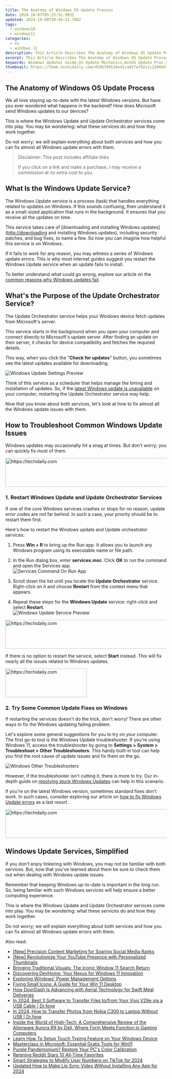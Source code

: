 ```yaml
---
title: The Anatomy of Windows OS Update Process
date: 2024-10-07T05:23:52.993Z
updated: 2024-10-08T20:49:31.786Z
tags:
  - windows10
  - windows11
categories:
  - os
  - windows 11
description: This Article Describes The Anatomy of Windows OS Update Process
excerpt: This Article Describes The Anatomy of Windows OS Update Process
keywords: Windows Updates Guide,OS Update Mechanics,WinOS Update Proc,System Patch Steps,OS Version Improvements,Windows OS Fix Routine,PC OS Safety Enhancements
thumbnail: https://thmb.techidaily.com/459b794516e41ca817af82c1c22066d193c455f4891dd7a8e040210befb5bf6c.jpg
---
```


## The Anatomy of Windows OS Update Process

 We all love staying up-to-date with the latest Windows versions. But have you ever wondered what happens in the backend? How does Microsoft send Windows updates to our devices?

 This is where the Windows Update and Update Orchestrator services come into play. You may be wondering: what these services do and how they work together.

 Do not worry; we will explain everything about both services and how you can fix almost all Windows update errors with them.

>  Disclaimer: This post includes affiliate links
>
>  If you click on a link and make a purchase, I may receive a commission at no extra cost to you.
>

## What Is the Windows Update Service?

 The Windows Update service is a process (task) that handles everything related to updates on Windows. If this sounds confusing, then understand it as a small-sized application that runs in the background. It ensures that you receive all the updates on time.

 This service takes care of [downloading and installing Windows updates](<http://downloading> and installing Windows updates), including security patches, and bug fixes, to name a few. So now you can imagine how helpful this service is on Windows.

 If it fails to work for any reason, you may witness a series of Windows update errors. This is why most internet guides suggest you restart the Windows Update service when an update fails to install.

 To better understand what could go wrong, explore our article on the [common reasons why Windows updates fail](https://www.makeuseof.com/reasons-why-windows-updates-fail/).

## What's the Purpose of the Update Orchestrator Service?

 The Update Orchestrator service helps your Windows device fetch updates from Microsoft's server.

 This service starts in the background when you open your computer and connect directly to Microsoft's update server. After finding an update on their server, it checks for device compatibility and fetches the required details.

 This way, when you click the "**Check for updates**" button, you sometimes see the latest updates available for downloading.

![Windows Update Settings Preview](https://static1.makeuseofimages.com/wordpress/wp-content/uploads/2023/05/windows-update-settings-preview.jpg)

 Think of this service as a scheduler that helps manage the timing and installation of updates. So, if the [latest Windows update is unavailable](https://www.makeuseof.com/why-is-the-latest-windows-update-not-showing-on-my-pc-/) on your computer, restarting the Update Orchestrator service may help.

 Now that you know about both services, let's look at how to fix almost all the Windows update issues with them.

## How to Troubleshoot Common Windows Update Issues

 Windows updates may occasionally hit a snag at times. But don't worry; you can quickly fix most of them.

<!-- affiliate ads begin -->
<a href="https://laganoo.pxf.io/c/5597632/1484909/16446" target="_top" id="1484909">
  <img src="//a.impactradius-go.com/display-ad/16446-1484909" border="0" alt="https://techidaily.com" width="728" height="90"/>
</a>
<img height="0" width="0" src="https://laganoo.pxf.io/i/5597632/1484909/16446" style="position:absolute;visibility:hidden;" border="0" />
<!-- affiliate ads end -->

### 1\. Restart Windows Update and Update Orchestrator Services

 If one of the core Windows services crashes or stops for no reason, update error codes are not far behind. In such a case, your priority should be to restart them first.

 Here's how to restart the Windows update and Update orchestrator services:

1. Press **Win + R** to bring up the Run app. It allows you to launch any Windows program using its executable name or file path.
2. In the Run dialog box, enter **services.msc**. Click **OK** to run the command and open the Services app.  
![Services Command On Run App](https://static1.makeuseofimages.com/wordpress/wp-content/uploads/2023/05/services-command-on-run.jpg)
3. Scroll down the list until you locate the **Update Orchestrator** service. Right-click on it and choose **Restart** from the context menu that appears.

4. Repeat these steps for the **Windows Update** service: right-click and select **Restart**.  
![Windows Update Service Preview](https://static1.makeuseofimages.com/wordpress/wp-content/uploads/2023/05/windows-update-service-preview.jpg)

<!-- affiliate ads begin -->
<a href="https://aligracehair.sjv.io/c/5597632/1938721/19272" target="_top" id="1938721">
  <img src="//a.impactradius-go.com/display-ad/19272-1938721" border="0" alt="https://techidaily.com" width="728" height="90"/>
</a>
<img height="0" width="0" src="https://aligracehair.sjv.io/i/5597632/1938721/19272" style="position:absolute;visibility:hidden;" border="0" />
<!-- affiliate ads end -->

 If there is no option to restart the service, select **Start** instead. This will fix nearly all the issues related to Windows updates.

<!-- affiliate ads begin -->
<a href="https://25home.pxf.io/c/5597632/2148641/16836" target="_top" id="2148641">
  <img src="//a.impactradius-go.com/display-ad/16836-2148641" border="0" alt="https://techidaily.com" width="254" height="90"/>
</a>
<img height="0" width="0" src="https://25home.pxf.io/i/5597632/2148641/16836" style="position:absolute;visibility:hidden;" border="0" />
<!-- affiliate ads end -->

### 2\. Try Some Common Update Fixes on Windows

 If restarting the services doesn't do the trick, don't worry! There are other ways to fix the Windows updating failing problem.

 Let's explore some general suggestions for you to try on your computer. The first go-to tool is the Windows Update troubleshooter. If you're using Windows 11, access the troubleshooter by going to **Settings > System > Troubleshoot > Other Troubleshooters**. This handy built-in tool can help you find the root cause of update issues and fix them on the go.

![Windows Other Troubleshooters](https://static1.makeuseofimages.com/wordpress/wp-content/uploads/2023/05/windows-other-troubleshooters.jpg)

 However, if the troubleshooter isn't cutting it, there is more to try. Our in-depth guide on [resolving stuck Windows Updates](https://www.makeuseof.com/tag/windows-update-stuck/) can help in this scenario.

 If you're on the latest Windows version, sometimes standard fixes don't work. In such cases, consider exploring our article on [how to fix Windows Update errors](https://www.makeuseof.com/windows-11-update-error-fixes/) as a last resort.

<!-- affiliate ads begin -->
<a href="https://aligracehair.sjv.io/c/5597632/2016134/19272" target="_top" id="2016134">
  <img src="//a.impactradius-go.com/display-ad/19272-2016134" border="0" alt="https://techidaily.com" width="728" height="90"/>
</a>
<img height="0" width="0" src="https://aligracehair.sjv.io/i/5597632/2016134/19272" style="position:absolute;visibility:hidden;" border="0" />
<!-- affiliate ads end -->

## Windows Update Services, Simplified

 If you don't enjoy tinkering with Windows, you may not be familiar with both services. But, now that you've learned about them be sure to check them out when dealing with Windows update issues.

 Remember that keeping Windows up-to-date is important in the long run. So, being familiar with such Windows services will help ensure a better computing experience.

 This is where the Windows Update and Update Orchestrator services come into play. You may be wondering: what these services do and how they work together.

 Do not worry; we will explain everything about both services and how you can fix almost all Windows update errors with them.

<ins class="adsbygoogle"
      style="display:block"
      data-ad-client="ca-pub-7571918770474297"
      data-ad-slot="8358498916"
      data-ad-format="auto"
      data-full-width-responsive="true"></ins>
    

<span class="atpl-alsoreadstyle">Also read:</span>
<div><ul>
<li><a href="https://facebook-clips.techidaily.com/new-precision-content-marketing-for-soaring-social-media-ranks/"><u>[New] Precision Content Marketing for Soaring Social Media Ranks</u></a></li>
<li><a href="https://youtube-webster.techidaily.com/evolutionize-your-youtube-presence-with-personalized-thumbnails/"><u>[New] Revolutionize Your YouTube Presence with Personalized Thumbnails</u></a></li>
<li><a href="https://win11-tips.techidaily.com/bringing-traditional-visuals-the-iconic-window-11-search-return/"><u>Bringing Traditional Visuals: The Iconic Window 11 Search Return</u></a></li>
<li><a href="https://win11-tips.techidaily.com/discovering-devhome-your-nexus-for-windows-11-innovation/"><u>Discovering DevHome: Your Nexus for Windows 11 Innovation</u></a></li>
<li><a href="https://win11-tips.techidaily.com/exploring-windows-power-management-options/"><u>Exploring Windows' Power Management Options</u></a></li>
<li><a href="https://win11-tips.techidaily.com/fixing-small-icons-a-guide-for-your-win-11-desktop/"><u>Fixing Small Icons: A Guide for Your Win 11 Desktop</u></a></li>
<li><a href="https://vp-tips.techidaily.com/how-doordash-is-advancing-with-aerial-technology-for-swift-meal-deliveries/"><u>How DoorDash Is Advancing with Aerial Technology for Swift Meal Deliveries</u></a></li>
<li><a href="https://android-transfer.techidaily.com/in-2024-best-3-software-to-transfer-files-tofrom-your-vivo-v29e-via-a-usb-cable-drfone-by-drfone-transfer-from-android-transfer-from-android/"><u>In 2024, Best 3 Software to Transfer Files to/from Your Vivo V29e via a USB Cable | Dr.fone</u></a></li>
<li><a href="https://android-transfer.techidaily.com/in-2024-how-to-transfer-photos-from-nokia-c300-to-laptop-without-usb-drfone-by-drfone-transfer-from-android-transfer-from-android/"><u>In 2024, How to Transfer Photos from Nokia C300 to Laptop Without USB | Dr.fone</u></a></li>
<li><a href="https://buynow-info.techidaily.com/inside-the-world-of-high-tech-a-comprehensive-review-of-the-alienware-aurora-r9-by-dell-where-form-meets-function-in-gaming-computers/"><u>Inside the World of High-Tech: A Comprehensive Review of the Alienware Aurora R9 by Dell, Where Form Meets Function in Gaming Computers</u></a></li>
<li><a href="https://win11-tips.techidaily.com/learn-how-to-setup-touch-typing-feature-on-your-windows-device/"><u>Learn How To Setup Touch Typing Feature on Your Windows Device</u></a></li>
<li><a href="https://win11-tips.techidaily.com/masterclass-in-microsoft-essential-gratis-tools-for-win11/"><u>Masterclass in Microsoft: Essential Gratis Tools for Win11</u></a></li>
<li><a href="https://win11-tips.techidaily.com/purple-pandemonium-restore-your-pcs-color-calibration/"><u>Purple Pandemonium? Restore Your PC's Color Calibration</u></a></li>
<li><a href="https://extra-resources.techidaily.com/reigning-reddit-stars-10-all-time-favorites/"><u>Reigning Reddit Stars 10 All-Time Favorites</u></a></li>
<li><a href="https://fox-helps.techidaily.com/smart-strategies-to-modify-user-numbers-on-tiktok-for-2024/"><u>Smart Strategies to Modify User Numbers on TikTok for 2024</u></a></li>
<li><a href="https://ai-video-translation.techidaily.com/updated-how-to-make-lip-sync-video-without-installing-any-app-for-2024/"><u>Updated How to Make Lip Sync Video Without Installing Any App for 2024</u></a></li>
</ul></div>

